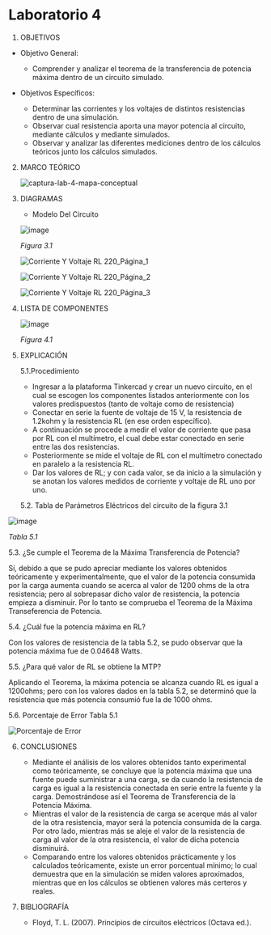 # Laboratorio 4
1. OBJETIVOS
- Objetivo General:
   
   - Comprender y analizar el teorema de la transferencia de potencia máxima dentro de un circuito simulado.
   
- Objetivos Específicos:
 
   - Determinar las corrientes y los voltajes de distintos resistencias dentro de una simulación.
   - Observar cual resistencia aporta una mayor potencia al circuito, mediante cálculos y mediante simulados.
   - Observar y analizar las diferentes mediciones dentro de los cálculos teóricos junto los cálculos simulados.
   
2. MARCO TEÓRICO

   ![captura-lab-4-mapa-conceptual](https://user-images.githubusercontent.com/75439689/107047927-5abca580-6796-11eb-9ddf-d7ee33bc2509.jpeg)


3. DIAGRAMAS
   - Modelo Del Circuito
   
   ![image](https://user-images.githubusercontent.com/75439689/106960500-2dc2b100-670a-11eb-8f93-5aa3995610a9.png)

   *Figura 3.1*
   
   ![Corriente Y Voltaje RL 220_Página_1](https://user-images.githubusercontent.com/75439689/106961108-1fc16000-670b-11eb-86f6-bf59fa3f179d.jpg)

   ![Corriente Y Voltaje RL 220_Página_2](https://user-images.githubusercontent.com/75439689/106961129-264fd780-670b-11eb-90a5-161c7328a98e.jpg)

   ![Corriente Y Voltaje RL 220_Página_3](https://user-images.githubusercontent.com/75439689/106961138-294ac800-670b-11eb-9335-b2f8b40160c2.jpg)

4. LISTA DE COMPONENTES
   
   ![image](https://user-images.githubusercontent.com/75439689/106961723-0371f300-670c-11eb-82bc-e5c6303bb8f4.png)
   
   *Figura 4.1*

5. EXPLICACIÓN

   5.1.Procedimiento
   
     - Ingresar a la plataforma Tinkercad y crear un nuevo circuito, en el cual se escogen los componentes listados anteriormente con los valores predispuestos (tanto de voltaje como de resistencia)
     - Conectar en serie la fuente de voltaje de 15 V, la resistencia de 1.2kohm y la resistencia RL (en ese orden específico).
     - A continuación se procede a medir el valor de corriente que pasa por RL con el multímetro, el cual debe estar conectado en serie entre las dos resistencias.
     - Posteriormente se mide el voltaje de RL con el multímetro conectado en paralelo a la resistencia RL.
     - Dar los valores de RL; y con cada valor, se da inicio a la simulación y se anotan los valores medidos de corriente y voltaje de RL uno por uno.

   5.2. Tabla de Parámetros Eléctricos del circuito de la figura 3.1
   
![image](https://user-images.githubusercontent.com/75439689/106964360-fb1bb700-670f-11eb-9a8f-c31d8331b729.png)
   
   *Tabla 5.1*

   5.3. ¿Se cumple el Teorema de la Máxima Transferencia de Potencia? 
      
   Sí, debido a que se pudo apreciar mediante los valores obtenidos teóricamente y experimentalmente, que el valor de la potencia consumida por la carga aumenta cuando se acerca al valor de 1200 ohms de la otra resistencia; pero al sobrepasar dicho valor de resistencia, la potencia empieza a disminuir. Por lo tanto se comprueba el Teorema de la Máxima Transeferencia de Potencia.
      
   5.4. ¿Cuál fue la potencia máxima en RL? 
   
   Con los valores de resistencia de la tabla 5.2, se pudo observar que la potencia máxima fue de 0.04648 Watts.
   
   5.5. ¿Para qué valor de RL se obtiene la MTP?
   
   Aplicando el Teorema, la máxima potencia se alcanza cuando RL es igual a 1200ohms; pero con los valores dados en la tabla 5.2, se determinó que la resistencia que más potencia consumió fue la de 1000 ohms. 

   5.6. Porcentaje de Error Tabla 5.1
   
   ![Porcentaje de Error](https://user-images.githubusercontent.com/75439689/106964990-ff949f80-6710-11eb-9e1f-efcaef355372.jpg)

6. CONCLUSIONES

   - Mediante el análisis de los valores obtenidos tanto experimental como teóricamente, se concluye que la potencia máxima que una fuente puede suministrar a una carga, se da cuando la resistencia de carga es igual a la resistencia conectada en serie entre la fuente y la carga. Demostrándose así el Teorema de Transferencia de la Potencia Máxima.
   - Mientras el valor de la resistencia de carga se acerque más al valor de la otra resistencia, mayor será la potencia consumida de la carga. Por otro lado, mientras más se aleje el valor de la resistencia de carga al valor de la otra resistencia, el valor de dicha potencia disminuirá.
   - Comparando entre los valores obtenidos prácticamente y los calculados teóricamente, existe un error porcentual mínimo; lo cual demuestra que en la simulación se miden valores aproximados, mientras que en los cálculos se obtienen valores más certeros y reales.
 
7. BIBLIOGRAFÍA

   - Floyd, T. L. (2007). Principios de circuitos eléctricos (Octava ed.).
